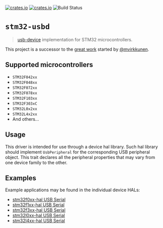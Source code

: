 [![crates.io](https://img.shields.io/crates/d/stm32-usbd.svg)](https://crates.io/crates/stm32-usbd)
[![crates.io](https://img.shields.io/crates/v/stm32-usbd.svg)](https://crates.io/crates/stm32-usbd)
![Build Status](https://github.com/stm32-rs/stm32-usbd/workflows/CI/badge.svg)

# `stm32-usbd`

> [usb-device](https://github.com/mvirkkunen/usb-device) implementation for STM32
microcontrollers.

This project is a successor to the [great work](https://github.com/mvirkkunen/stm32f103xx-usb)
started by [@mvirkkunen](https://github.com/mvirkkunen).

## Supported microcontrollers

* `STM32F042xx`
* `STM32F048xx`
* `STM32F072xx`
* `STM32F078xx`
* `STM32F103xx`
* `STM32F303xC`
* `STM32L0x2xx`
* `STM32L4x2xx`
* And others...

## Usage

This driver is intended for use through a device hal library.
Such hal library should implement `UsbPeripheral` for the corresponding USB peripheral object.
This trait declares all the peripheral properties that may vary from one device family to the other.

## Examples

Example applications may be found in the individual device HALs:

- [stm32f0xx-hal USB Serial](https://github.com/stm32-rs/stm32f0xx-hal/blob/master/examples/usb_serial.rs)
- [stm32f1xx-hal USB Serial](https://github.com/stm32-rs/stm32f1xx-hal/blob/master/examples/usb_serial.rs)
- [stm32f3xx-hal USB Serial](https://github.com/stm32-rs/stm32f3xx-hal/blob/master/examples/usb_serial.rs)
- [stm32l0xx-hal USB Serial](https://github.com/stm32-rs/stm32l0xx-hal/blob/master/examples/usb_serial.rs)
- [stm32l4xx-hal USB Serial](https://github.com/stm32-rs/stm32l4xx-hal/blob/master/examples/usb_serial.rs)
